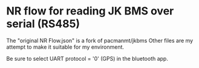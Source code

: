 # NR flow for reading JK BMS over serial (RS485)
The "original NR Flow.json" is a fork of pacmanmt/jkbms
Other files are my attempt to make it suitable for my environment.

Be sure to select UART protocol = '0' (GPS) in the bluetooth app.